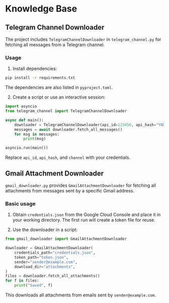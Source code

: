 # Knowledge Base

## Telegram Channel Downloader

The project includes `TelegramChannelDownloader` in `telegram_channel.py` for fetching all messages from a Telegram channel.

### Usage

1. Install dependencies:

```bash
pip install -r requirements.txt
```

The dependencies are also listed in `pyproject.toml`.

2. Create a script or use an interactive session:

```python
import asyncio
from telegram_channel import TelegramChannelDownloader

async def main():
    downloader = TelegramChannelDownloader(api_id=123456, api_hash="YOUR_HASH", channel="@yourchannel")
    messages = await downloader.fetch_all_messages()
    for msg in messages:
        print(msg)

asyncio.run(main())
```

Replace `api_id`, `api_hash`, and `channel` with your credentials.

## Gmail Attachment Downloader

`gmail_downloader.py` provides `GmailAttachmentDownloader` for fetching all
attachments from messages sent by a specific Gmail address.

### Basic usage

1. Obtain `credentials.json` from the Google Cloud Console and place it in your
   working directory. The first run will create a token file for reuse.

2. Use the downloader in a script:

```python
from gmail_downloader import GmailAttachmentDownloader

downloader = GmailAttachmentDownloader(
    credentials_path="credentials.json",
    token_path="token.json",
    sender="sender@example.com",
    download_dir="attachments",
)
files = downloader.fetch_all_attachments()
for f in files:
    print("Saved", f)
```

This downloads all attachments from emails sent by `sender@example.com`.
